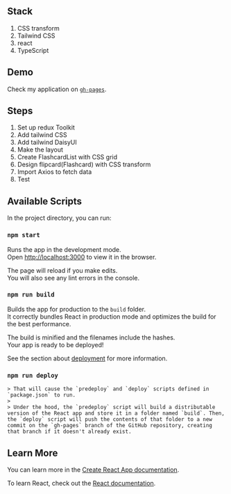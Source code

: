 ## Stack

1. CSS transform
2. Tailwind CSS
3. react
4. TypeScript

## Demo

Check my application on [`gh-pages`](https://zhangjialihappy.github.io/flashcardQuiz/).

## Steps

1. Set up redux Toolkit
2. Add tailwind CSS
3. Add tailwind DaisyUI
4. Make the layout
5. Create FlashcardList with CSS grid
6. Design flipcard(Flashcard) with CSS transform
7. Import Axios to fetch data
8. Test

## Available Scripts

In the project directory, you can run:

### `npm start`

Runs the app in the development mode.\
Open [http://localhost:3000](http://localhost:3000) to view it in the browser.

The page will reload if you make edits.\
You will also see any lint errors in the console.

### `npm run build`

Builds the app for production to the `build` folder.\
It correctly bundles React in production mode and optimizes the build for the best performance.

The build is minified and the filenames include the hashes.\
Your app is ready to be deployed!

See the section about [deployment](https://facebook.github.io/create-react-app/docs/deployment) for more information.

### `npm run deploy`

    > That will cause the `predeploy` and `deploy` scripts defined in `package.json` to run.
    >
    > Under the hood, the `predeploy` script will build a distributable version of the React app and store it in a folder named `build`. Then, the `deploy` script will push the contents of that folder to a new commit on the `gh-pages` branch of the GitHub repository, creating that branch if it doesn't already exist.

## Learn More

You can learn more in the [Create React App documentation](https://facebook.github.io/create-react-app/docs/getting-started).

To learn React, check out the [React documentation](https://reactjs.org/).